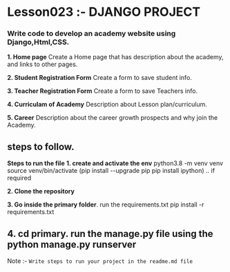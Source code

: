 # Lesson023 :- DJANGO PROJECT

### Write code to develop an academy website using Django,Html,CSS.

**1. Home page**
Create a Home page that has description about the academy, and links to other pages.

**2. Student Registration Form**
Create a form to save student info.

**3. Teacher Registration Form**
Create a form to save Teachers info.

**4. Curriculam of Academy**
Description about Lesson plan/curriculum.

**5. Career**
Description about the career growth prospects and why join the Academy.

## steps to follow.
**Steps to run the file**
**1. create and activate the env**
python3.8 -m venv venv
source venv/bin/activate
(pip install --upgrade pip
pip install ipython) .. if required

**2. Clone the repository**

**3. Go inside the primary folder**.
run the requirements.txt
pip install -r requirements.txt


**4. cd primary**.
run the manage.py file using the 
python manage.py runserver
--------------
Note :-
`Write steps to run your project in the readme.md file`